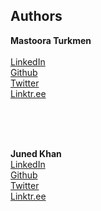 ## Authors 

**Mastoora Turkmen**  
<br>
[LinkedIn](https://www.linkedin.com/in/mastoora-turkmen/) 
<br>
[Github](https://github.com/MastooraTurkmen/) 
<br>
[Twitter](https://twitter.com/MastooraJ22)
<br>
[Linktr.ee](https://linktr.ee/MastooraTurkmen)

<br>
<br>
<br>

**Juned Khan**
<br>
[LinkedIn](https://www.linkedin.com/in/developedbyjk/) 
<br>
[Github](https://github.com/developedbyjk/) 
<br>
[Twitter](https://twitter.com/developedbyjk)
<br>
[Linktr.ee](https://linktr.ee/developedbyjk)
